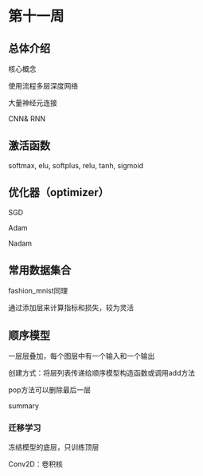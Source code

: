 # 第十一周

## 总体介绍

核心概念

使用流程多层深度网络

大量神经元连接

CNN& RNN

## 激活函数

softmax, elu, softplus, relu, tanh, sigmoid

## 优化器（optimizer）

SGD

Adam

Nadam

## 常用数据集合

fashion_mnist同理

通过添加层来计算指标和损失，较为灵活

## 顺序模型

一层层叠加，每个图层中有一个输入和一个输出

创建方式：将层列表传递给顺序模型构造函数或调用add方法

pop方法可以删除最后一层

summary

### 迁移学习

冻结模型的底层，只训练顶层

Conv2D：卷积核